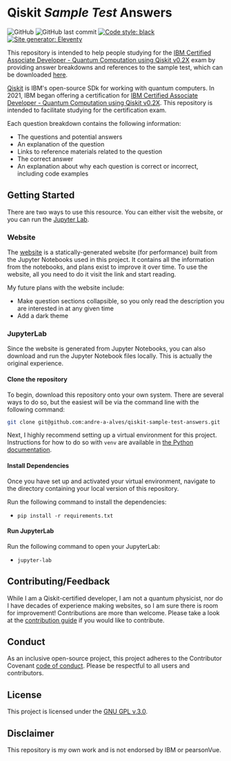 # Qiskit _Sample Test_ Answers
![GitHub](https://img.shields.io/github/license/andre-a-alves/qiskit-sample-test-answers?style=flat-square)
![GitHub last commit](https://img.shields.io/github/last-commit/andre-a-alves/qiskit-sample-test-answers?style=flat-square)
[![Code style: black](https://img.shields.io/badge/code%20style-black-black?style=flat-square)](https://github.com/psf/black)
[![Site generator: Eleventy](https://img.shields.io/badge/site%20generator-Eleventy-blue?style=flat-square)](https://www.11ty.dev)

This repository is intended to help people studying for the [IBM Certified Associate Developer - Quantum Computation using Qiskit v0.2X](https://www.ibm.com/training/certification/C0010300) exam by providing answer breakdowns and references to the sample test, which can be downloaded [here](https://www.ibm.com/training/certification/C0010300).

[Qiskit](https://qiskit.org/) is IBM's open-source SDk for working with quantum computers.
In 2021, IBM began offering a certification for [IBM Certified Associate Developer - Quantum Computation using Qiskit v0.2X](https://www.ibm.com/training/certification/C0010300).
This repository is intended to facilitate studying for the certification exam.

Each question breakdown contains the following information:
* The questions and potential answers
* An explanation of the question
* Links to reference materials related to the question
* The correct answer
* An explanation about why each question is correct or incorrect, including code examples

## Getting Started
There are two ways to use this resource. You can either visit the website, or you can run the [Jupyter Lab](https://jupyter.org).

### Website
The [website](https://andre-a-alves.github.io/qiskit-sample-test-answers/) is a statically-generated website (for performance) built from the Jupyter Notebooks used in this project.
It contains all the information from the notebooks, and plans exist to improve it over time.
To use the website, all you need to do it visit the link and start reading.

My future plans with the website include:
* Make question sections collapsible, so you only read the description you are interested in at any given time
* Add a dark theme

### JupyterLab
Since the website is generated from Jupyter Notebooks, you can also download and run the Jupyter Notebook files locally.
This is actually the original experience.

#### Clone the repository
To begin, download this repository onto your own system.
There are several ways to do so, but the easiest will be via the command line with the following command:
```bash
git clone git@github.com:andre-a-alves/qiskit-sample-test-answers.git
```
Next, I highly recommend setting up a virtual environment for this project.
Instructions for how to do so with `venv` are available in [the Python documentation](https://docs.python.org/3/library/venv.html).

#### Install Dependencies
Once you have set up and activated your virtual environment, navigate to the directory containing your local version of this repository.

Run the following command to install the dependencies:
* `pip install -r requirements.txt`

#### Run JupyterLab
Run the following command to open your JupyterLab:
* `jupyter-lab`

## Contributing/Feedback
While I am a Qiskit-certified developer, I am not a quantum physicist, nor do I have decades of experience making websites, so I am sure there is room for improvement!
Contributions are more than welcome.
Please take a look at the [contribution guide](CONTRIBUTING.md) if you would like to contribute.

## Conduct
As an inclusive open-source project, this project adheres to the Contributor Covenant [code of conduct](CODE_OF_CONDUCT.md).
Please be respectful to all users and contributors.

## License
This project is licensed under the [GNU GPL v.3.0](LICENSE). 

## Disclaimer
This repository is my own work and is not endorsed by IBM or pearsonVue.

